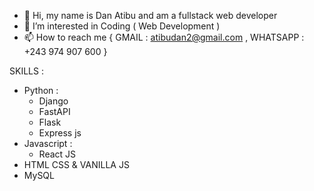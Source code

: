 - 👋 Hi, my name is Dan Atibu and am a fullstack web developer
- 👀 I’m interested in Coding ( Web Development )
- 📫 How to reach me {
  GMAIL : atibudan2@gmail.com ,
  WHATSAPP : +243 974 907 600
}


SKILLS :
  - Python :
    * Django
    * FastAPI
    * Flask
    * Express js
  - Javascript :
    * React JS
  - HTML CSS & VANILLA JS
  - MySQL
